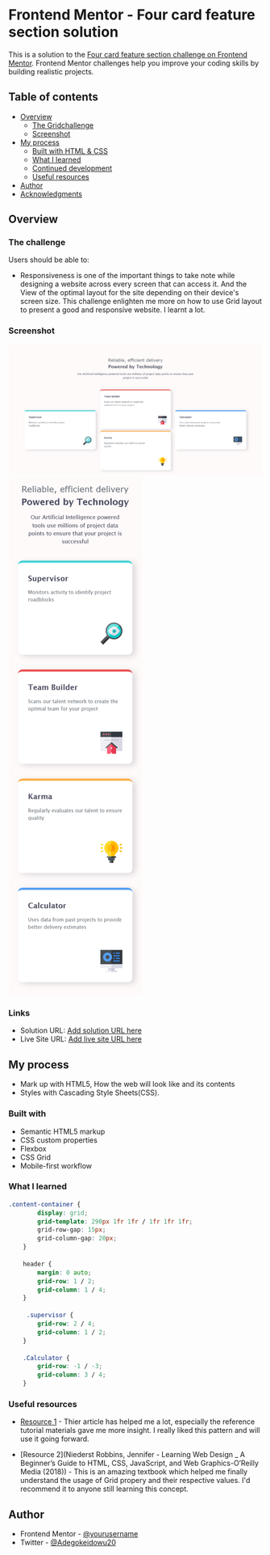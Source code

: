 # Frontend Mentor - Four card feature section solution

This is a solution to the [Four card feature section challenge on Frontend Mentor](https://www.frontendmentor.io/challenges/four-card-feature-section-weK1eFYK). Frontend Mentor challenges help you improve your coding skills by building realistic projects. 

## Table of contents

- [Overview](#overview)
  - [The Gridchallenge](#the-grid-challenge)
  - [Screenshot](#screenshot)
- [My process](#my-process)
  - [Built with HTML & CSS](#built-with-HTML-&-CSS)
  - [What I learned](#what-i-learned)
  - [Continued development](#continued-development)
  - [Useful resources](#useful-resources)
- [Author](#author)
- [Acknowledgments](#acknowledgments)


## Overview

### The challenge

Users should be able to:

- Responsiveness is one of the important things to take note while designing a website across every screen that can access it. And the View of the optimal layout for the site depending on their device's screen size. 
  This  challenge enlighten me more on how to use Grid layout to present a good and responsive website. I learnt a lot.


### Screenshot

![](images/Screenshot%202025-07-20%20at%2017-26-09%20Frontend%20Mentor%20Four%20card%20feature%20section.png)
![](images/Screenshot%202025-07-20%20at%2017-35-18%20Frontend%20Mentor%20Four%20card%20feature%20section-mobile.png)




### Links

- Solution URL: [Add solution URL here](https://your-solution-url.com)
- Live Site URL: [Add live site URL here](https://your-live-site-url.com)

## My process
- Mark up with HTML5, How the web will look like and its contents
- Styles with Cascading Style Sheets(CSS).

### Built with

- Semantic HTML5 markup
- CSS custom properties
- Flexbox
- CSS Grid
- Mobile-first workflow


### What I learned


```css
.content-container {
        display: grid;
        grid-template: 290px 1fr 1fr / 1fr 1fr 1fr;
        grid-row-gap: 15px;
        grid-column-gap: 20px;
    }

    header {
        margin: 0 auto;
        grid-row: 1 / 2;
        grid-column: 1 / 4;
    }

     .supervisor {
        grid-row: 2 / 4;
        grid-column: 1 / 2;
    }

    .Calculator {
        grid-row: -1 / -3;
        grid-column: 3 / 4;
    }
```


### Useful resources

- [Resource 1](https://www.frontendMentor.com/learning-path) - Thier article has helped me a lot, especially the reference tutorial materials gave me more insight. I really liked this pattern and will use it going forward.

- [Resource 2](Niederst Robbins, Jennifer - Learning Web Design _ A Beginner’s Guide to HTML, CSS, JavaScript, and Web Graphics-O’Reilly Media (2018)) - This is an amazing textbook which helped me finally understand the usage of Grid propery and their respective values. I'd recommend it to anyone still learning this concept.


## Author
- Frontend Mentor - [@yourusername](https://www.frontendmentor.io/profile/yourusername)
- Twitter - [@Adegokeidowu20](https://www.twitter.com/Adegokeidowu20)
